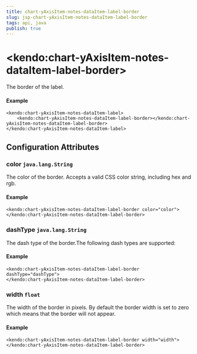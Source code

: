 ```yaml
---
title: chart-yAxisItem-notes-dataItem-label-border
slug: jsp-chart-yAxisItem-notes-dataItem-label-border
tags: api, java
publish: true
---
```


# \<kendo:chart-yAxisItem-notes-dataItem-label-border\>

The border of the label.

#### Example
    <kendo:chart-yAxisItem-notes-dataItem-label>
        <kendo:chart-yAxisItem-notes-dataItem-label-border></kendo:chart-yAxisItem-notes-dataItem-label-border>
    </kendo:chart-yAxisItem-notes-dataItem-label>

## Configuration Attributes

### color `java.lang.String`

The color of the border. Accepts a valid CSS color string, including hex and rgb.

#### Example
    <kendo:chart-yAxisItem-notes-dataItem-label-border color="color">
    </kendo:chart-yAxisItem-notes-dataItem-label-border>

### dashType `java.lang.String`

The dash type of the border.The following dash types are supported:

#### Example
    <kendo:chart-yAxisItem-notes-dataItem-label-border dashType="dashType">
    </kendo:chart-yAxisItem-notes-dataItem-label-border>

### width `float`

The width of the border in pixels. By default the border width is set to zero which means that the border will not appear.

#### Example
    <kendo:chart-yAxisItem-notes-dataItem-label-border width="width">
    </kendo:chart-yAxisItem-notes-dataItem-label-border>

